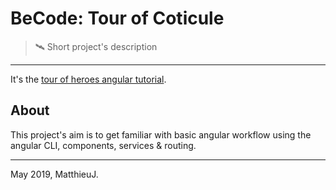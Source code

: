 # BeCode: Tour of Coticule

> 🛰️ Short project's description

* * *

It's the [tour of heroes angular tutorial](https://angular.io/tutorial).

## About

This project's aim is to get familiar with basic angular workflow using the angular CLI, components, services & routing.

* * *

May 2019, MatthieuJ.
